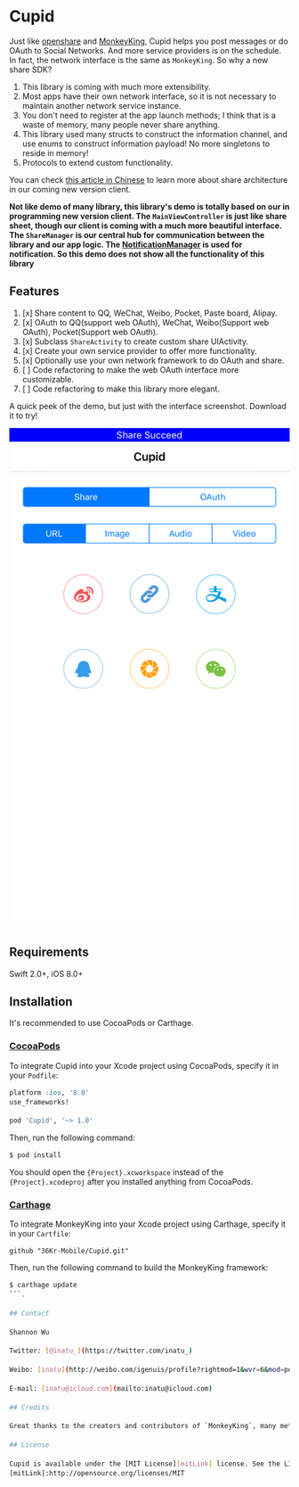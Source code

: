 # Cupid

Just like [openshare](https://github.com/100apps/openshare) and [MonkeyKing](https://github.com/nixzhu/MonkeyKing.git), Cupid helps you post messages or do OAuth to Social Networks. And more service providers is on the schedule. In fact, the network interface is the same as `MonkeyKing`. So why a new share SDK?

1. This library is coming with much more extensibility.
2. Most apps have their own network interface, so it is not necessary to maintain another network service instance.
3. You don't need to register at the app launch methods; I think that is a waste of memory, many people never share anything.
4. This library used many structs to construct the information channel, and use enums to construct information payload! No more singletons to reside in memory!
5. Protocols to extend custom functionality.

You can check [this article in Chinese]() to learn more about share architecture in our coming new version client.

**Not like demo of many library, this library's demo is totally based on our in programming new version client. The `MainViewController` is just like share sheet, though our client is coming with a much more beautiful interface. The `ShareManager` is our central hub for communication between the library and our app logic. The [NotificationManager](https://github.com/36Kr-Mobile/StatusBarNotificationCenter) is used for notification. So this demo does not show all the functionality of this library**

## Features
1. [x] Share content to QQ, WeChat, Weibo, Pocket, Paste board, Alipay.
2. [x] OAuth to QQ(support web OAuth), WeChat, Weibo(Support web OAuth), Pocket(Support web OAuth).
3. [x] Subclass `ShareActivity` to create custom share UIActivity.
4. [x] Create your own service provider to offer more functionality.
5. [x] Optionally use your own network framework to do OAuth and share.
6. [ ] Code refactoring to make the web OAuth interface more customizable.
7. [ ] Code refactoring to make this library more elegant.

A quick peek of the demo, but just with the interface screenshot. Download it to try!

![screenshot](screenshots/animated.gif)


## Requirements

Swift 2.0+, iOS 8.0+

## Installation

It's recommended to use CocoaPods or Carthage.

### [CocoaPods](http://cocoapods.org)

To integrate Cupid into your Xcode project using CocoaPods, specify it in your `Podfile`:

```ruby
platform :ios, '8.0'
use_frameworks!

pod 'Cupid', '~> 1.0'
```

Then, run the following command:

```bash
$ pod install
```

You should open the `{Project}.xcworkspace` instead of the `{Project}.xcodeproj` after you installed anything from CocoaPods.

### [Carthage](https://github.com/Carthage/Carthage)

To integrate MonkeyKing into your Xcode project using Carthage, specify it in your `Cartfile`:

```ogdl
github "36Kr-Mobile/Cupid.git"
```

Then, run the following command to build the MonkeyKing framework:

```bash
$ carthage update
```.

## Contact

Shannon Wu

Twitter: [@inatu_](https://twitter.com/inatu_)

Weibo: [inatu](http://weibo.com/igenuis/profile?rightmod=1&wvr=6&mod=personinfo)

E-mail: [inatu@icloud.com](mailto:inatu@icloud.com)

## Credits

Great thanks to the creators and contributors of `MonkeyKing`, many methods are directly from it.

## License

Cupid is available under the [MIT License][mitLink] license. See the LICENSE file for more info.
[mitLink]:http://opensource.org/licenses/MIT
